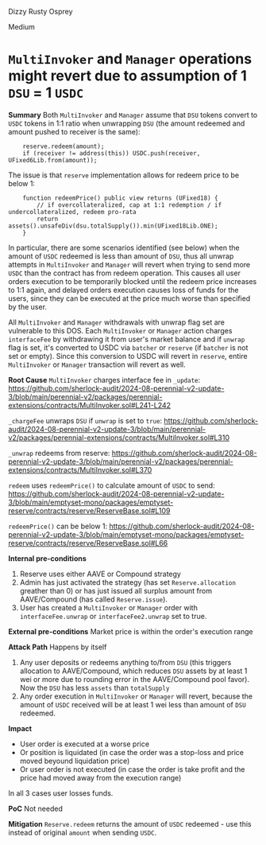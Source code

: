 Dizzy Rusty Osprey

Medium

# `MultiInvoker` and `Manager` operations might revert due to assumption of 1 `DSU` = 1 `USDC`

**Summary**
Both `MultiInvoker` and `Manager` assume that `DSU` tokens convert to `USDC` tokens in 1:1 ratio when unwrapping `DSU` (the amount redeemed and amount pushed to receiver is the same):
```solidity
    reserve.redeem(amount);
    if (receiver != address(this)) USDC.push(receiver, UFixed6Lib.from(amount));
```

The issue is that `reserve` implementation allows for redeem price to be below 1:
```solidity
    function redeemPrice() public view returns (UFixed18) {
        // if overcollateralized, cap at 1:1 redemption / if undercollateralized, redeem pro-rata
        return assets().unsafeDiv(dsu.totalSupply()).min(UFixed18Lib.ONE);
    }
```

In particular, there are some scenarios identified (see below) when the amount of `USDC` redeemed is less than amount of `DSU`, thus all unwrap attempts in `MultiInvoker` and `Manager` will revert when trying to send more `USDC` than the contract has from redeem operation. This causes all user orders execution to be temporarily blocked until the redeem price increases to 1:1 again, and delayed orders execution causes loss of funds for the users, since they can be executed at the price much worse than specified by the user.

All `MultiInvoker` and `Manager` withdrawals with unwrap flag set are vulnerable to this DOS. Each `MultiInvoker` or `Manager` action charges `interfaceFee` by withdrawing it from user's market balance and if `unwrap` flag is set, it's converted to USDC via `batcher` or `reserve` (if `batcher` is not set or empty). Since this conversion to USDC will revert in `reserve`, entire `MultiInvoker` or `Manager` transaction will revert as well.

**Root Cause**
`MultiInvoker` charges interface fee in `_update`:
https://github.com/sherlock-audit/2024-08-perennial-v2-update-3/blob/main/perennial-v2/packages/perennial-extensions/contracts/MultiInvoker.sol#L241-L242

`_chargeFee` unwraps `DSU` if `unwrap` is set to `true`:
https://github.com/sherlock-audit/2024-08-perennial-v2-update-3/blob/main/perennial-v2/packages/perennial-extensions/contracts/MultiInvoker.sol#L310

`_unwrap` redeems from reserve:
https://github.com/sherlock-audit/2024-08-perennial-v2-update-3/blob/main/perennial-v2/packages/perennial-extensions/contracts/MultiInvoker.sol#L370

`redeem` uses `redeemPrice()` to calculate amount of `USDC` to send:
https://github.com/sherlock-audit/2024-08-perennial-v2-update-3/blob/main/emptyset-mono/packages/emptyset-reserve/contracts/reserve/ReserveBase.sol#L109

`redeemPrice()` can be below 1:
https://github.com/sherlock-audit/2024-08-perennial-v2-update-3/blob/main/emptyset-mono/packages/emptyset-reserve/contracts/reserve/ReserveBase.sol#L66

**Internal pre-conditions**
1. Reserve uses either AAVE or Compound strategy
2. Admin has just activated the strategy (has set `Reserve.allocation` greather than 0) or has just issued all surplus amount from AAVE/Compound (has called `Reserve.issue`).
3. User has created a `MultiInvoker` or `Manager` order with `interfaceFee.unwrap` or `interfaceFee2.unwrap` set to true.

**External pre-conditions**
Market price is within the order's execution range

**Attack Path**
Happens by itself
1. Any user deposits or redeems anything to/from `DSU` (this triggers allocation to AAVE/Compound, which reduces `DSU` assets by at least 1 wei or more due to rounding error in the AAVE/Compound pool favor). Now the `DSU` has less `assets` than `totalSupply`
2. Any order execution in `MultiInvoker` or `Manager` will revert, because the amount of `USDC` received will be at least 1 wei less than amount of `DSU` redeemed.

**Impact**
- User order is executed at a worse price
- Or position is liquidated (in case the order was a stop-loss and price moved beyound liquidation price)
- Or user order is not executed (in case the order is take profit and the price had moved away from the execution range)

In all 3 cases user losses funds.

**PoC**
Not needed

**Mitigation**
`Reserve.redeem` returns the amount of `USDC` redeemed - use this instead of original `amount` when sending `USDC`.